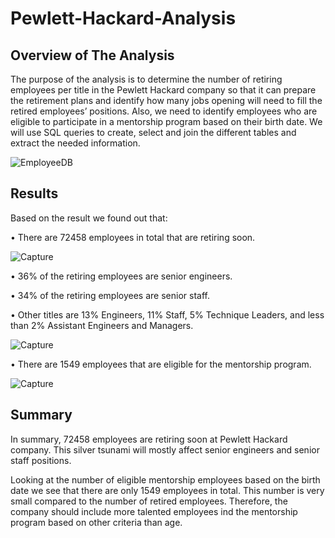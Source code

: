 # Pewlett-Hackard-Analysis

## Overview of The Analysis

The purpose of the analysis is to determine the number of retiring employees per title in the Pewlett Hackard company so that it can prepare the retirement plans and identify how many jobs opening will need to fill the retired employees’ positions. Also, we need to identify employees who are eligible to participate in a mentorship program based on their birth date. We will use SQL queries to create, select and join the different tables and extract the needed information.

![EmployeeDB](https://user-images.githubusercontent.com/66279829/160297972-93f16c3a-d283-4c55-bcd2-3924f1b69f85.png)
 

## Results

Based on the result we found out that:

•	There are 72458 employees in total that are retiring soon. 

![Capture](https://user-images.githubusercontent.com/66279829/160301328-61c79f30-5370-4b37-9107-178514c515a8.PNG)

•	36% of the retiring employees are senior engineers.

•	34% of the retiring employees are senior staff.

•	Other titles are 13% Engineers, 11% Staff, 5% Technique Leaders,  and less than 2% Assistant Engineers and Managers.

![Capture](https://user-images.githubusercontent.com/66279829/160301396-366984e1-78a8-4056-af4c-0921a278cc3b.PNG)

•	There are 1549 employees that are eligible for the mentorship program.

![Capture](https://user-images.githubusercontent.com/66279829/160301618-52dc8e41-b555-497a-b0b8-e2e48c45d1e6.PNG)


## Summary

In summary, 72458 employees are retiring soon at Pewlett Hackard company. This silver tsunami will mostly affect senior engineers and senior staff positions. 

Looking at the number of eligible mentorship employees based on the birth date we see that there are only 1549 employees in total. This number is very small compared to the number of retired employees. Therefore, the company should include more talented employees ind the mentorship program based on other criteria than age.  
